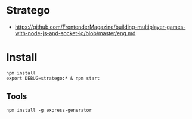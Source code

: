# Stratego

- https://github.com/FrontenderMagazine/building-multiplayer-games-with-node-js-and-socket-io/blob/master/eng.md

# Install

```
npm install
export DEBUG=stratego:* & npm start
```

## Tools

```
npm install -g express-generator
```
